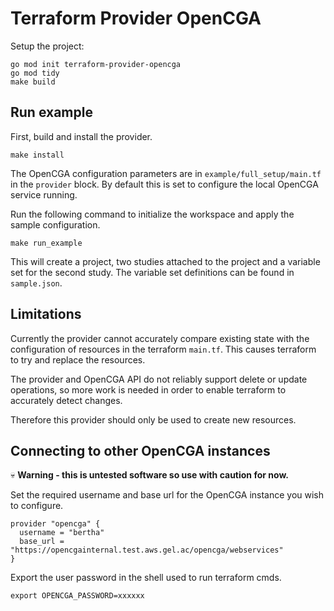 # Terraform Provider OpenCGA

Setup the project:

```shell
go mod init terraform-provider-opencga
go mod tidy
make build
```

## Run example

First, build and install the provider.

```shell
make install
```

The OpenCGA configuration parameters are in `example/full_setup/main.tf` in the `provider` block.
By default this is set to configure the local OpenCGA service running.

Run the following command to initialize the workspace and apply the sample configuration.

```shell
make run_example
```

This will create a project, two studies attached to the project and a variable set for
the second study. The variable set definitions can be found in `sample.json`.

## Limitations

Currently the provider cannot accurately compare existing state with the configuration of 
resources in the terraform `main.tf`. This causes terraform to try and replace the resources.

The provider and OpenCGA API do not reliably support delete or update operations, so more
work is needed in order to enable terraform to accurately detect changes.

Therefore this provider should only be used to create new resources.

## Connecting to other OpenCGA instances

💀 **Warning - this is untested software so use with caution for now.**

Set the required username and base url for the OpenCGA instance you wish to configure.

```
provider "opencga" {
  username = "bertha"
  base_url = "https://opencgainternal.test.aws.gel.ac/opencga/webservices"
}
```

Export the user password in the shell used to run terraform cmds.

```shell
export OPENCGA_PASSWORD=xxxxxx
```
